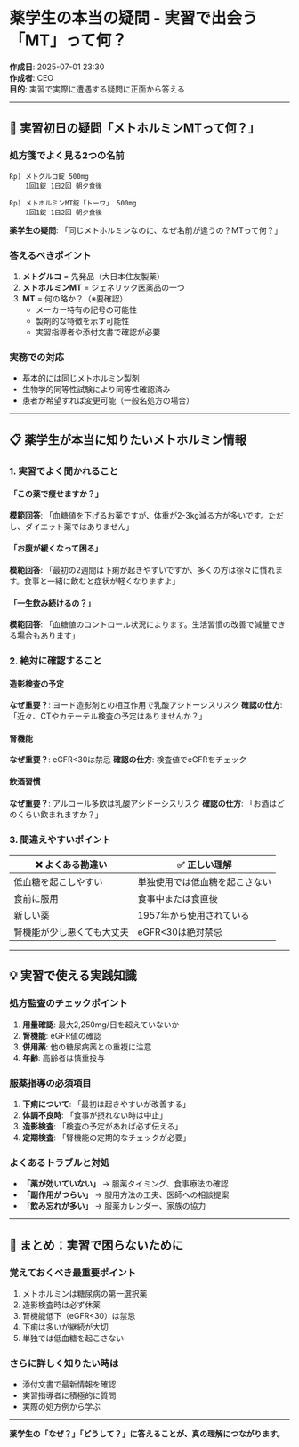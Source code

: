 # 薬学生の本当の疑問 - 実習で出会う「MT」って何？
**作成日**: 2025-07-01 23:30  
**作成者**: CEO  
**目的**: 実習で実際に遭遇する疑問に正面から答える

---

## 🤔 実習初日の疑問「メトホルミンMTって何？」

### 処方箋でよく見る2つの名前
```
Rp) メトグルコ錠 500mg
    1回1錠 1日2回 朝夕食後

Rp) メトホルミンMT錠「トーワ」 500mg  
    1回1錠 1日2回 朝夕食後
```

**薬学生の疑問**: 「同じメトホルミンなのに、なぜ名前が違うの？MTって何？」

### 答えるべきポイント
1. **メトグルコ** = 先発品（大日本住友製薬）
2. **メトホルミンMT** = ジェネリック医薬品の一つ
3. **MT** = 何の略か？（※要確認）
   - メーカー特有の記号の可能性
   - 製剤的な特徴を示す可能性
   - 実習指導者や添付文書で確認が必要

### 実務での対応
- 基本的には同じメトホルミン製剤
- 生物学的同等性試験により同等性確認済み
- 患者が希望すれば変更可能（一般名処方の場合）

---

## 📋 薬学生が本当に知りたいメトホルミン情報

### 1. 実習でよく聞かれること

#### 「この薬で痩せますか？」
**模範回答**: 
「血糖値を下げるお薬ですが、体重が2-3kg減る方が多いです。ただし、ダイエット薬ではありません」

#### 「お腹が緩くなって困る」
**模範回答**: 
「最初の2週間は下痢が起きやすいですが、多くの方は徐々に慣れます。食事と一緒に飲むと症状が軽くなりますよ」

#### 「一生飲み続けるの？」
**模範回答**: 
「血糖値のコントロール状況によります。生活習慣の改善で減量できる場合もあります」

### 2. 絶対に確認すること

#### 造影検査の予定
**なぜ重要？**: ヨード造影剤との相互作用で乳酸アシドーシスリスク
**確認の仕方**: 「近々、CTやカテーテル検査の予定はありませんか？」

#### 腎機能
**なぜ重要？**: eGFR<30は禁忌
**確認の仕方**: 検査値でeGFRをチェック

#### 飲酒習慣
**なぜ重要？**: アルコール多飲は乳酸アシドーシスリスク
**確認の仕方**: 「お酒はどのくらい飲まれますか？」

### 3. 間違えやすいポイント

| ❌ よくある勘違い | ✅ 正しい理解 |
|-----------------|--------------|
| 低血糖を起こしやすい | 単独使用では低血糖を起こさない |
| 食前に服用 | 食事中または食直後 |
| 新しい薬 | 1957年から使用されている |
| 腎機能が少し悪くても大丈夫 | eGFR<30は絶対禁忌 |

---

## 💡 実習で使える実践知識

### 処方監査のチェックポイント
1. **用量確認**: 最大2,250mg/日を超えていないか
2. **腎機能**: eGFR値の確認
3. **併用薬**: 他の糖尿病薬との重複に注意
4. **年齢**: 高齢者は慎重投与

### 服薬指導の必須項目
1. **下痢について**: 「最初は起きやすいが改善する」
2. **体調不良時**: 「食事が摂れない時は中止」
3. **造影検査**: 「検査の予定があれば必ず伝える」
4. **定期検査**: 「腎機能の定期的なチェックが必要」

### よくあるトラブルと対処
- **「薬が効いていない」**
  → 服薬タイミング、食事療法の確認
- **「副作用がつらい」**
  → 服用方法の工夫、医師への相談提案
- **「飲み忘れが多い」**
  → 服薬カレンダー、家族の協力

---

## 🎯 まとめ：実習で困らないために

### 覚えておくべき最重要ポイント
1. メトホルミンは糖尿病の第一選択薬
2. 造影検査時は必ず休薬
3. 腎機能低下（eGFR<30）は禁忌
4. 下痢は多いが継続が大切
5. 単独では低血糖を起こさない

### さらに詳しく知りたい時は
- 添付文書で最新情報を確認
- 実習指導者に積極的に質問
- 実際の処方例から学ぶ

---

**薬学生の「なぜ？」「どうして？」に答えることが、真の理解につながります。**